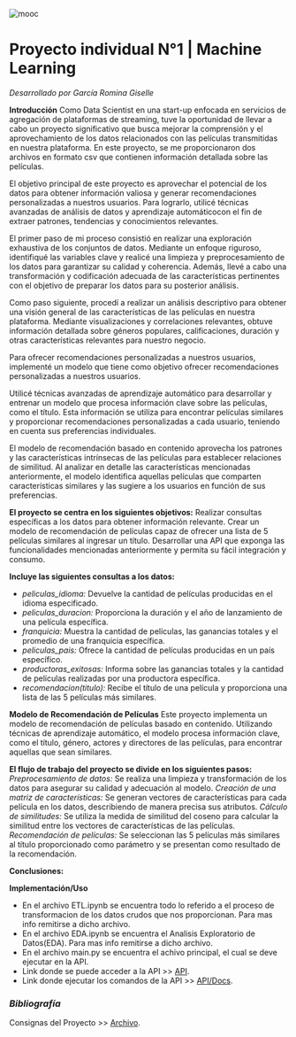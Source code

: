 ![mooc](https://github.com/Rominagarcia/MachineLearning/assets/96449858/2ac92855-dd98-472d-8875-4aff17e5cab3)

# Proyecto individual N°1 | Machine Learning

*Desarrollado por García Romina Giselle*

**Introducción**
Como Data Scientist en una start-up enfocada en servicios de agregación de plataformas de streaming, tuve la oportunidad de llevar a cabo un proyecto significativo que busca mejorar la comprensión y el aprovechamiento de los datos relacionados con las películas transmitidas en nuestra plataforma. En este proyecto, se me proporcionaron dos archivos en formato csv que contienen información detallada sobre las películas.

El objetivo principal de este proyecto es aprovechar el potencial de los datos para obtener información valiosa y generar recomendaciones personalizadas a nuestros usuarios. Para lograrlo, utilicé técnicas avanzadas de análisis de datos y aprendizaje automáticocon el fin de extraer patrones, tendencias y conocimientos relevantes.

El primer paso de mi proceso consistió en realizar una exploración exhaustiva de los conjuntos de datos. Mediante un enfoque riguroso, identifiqué las variables clave y realicé una limpieza y preprocesamiento de los datos para garantizar su calidad y coherencia. Además, llevé a cabo una transformación y codificación adecuada de las características pertinentes con el objetivo de preparar los datos para su posterior análisis.

Como paso siguiente, procedí a realizar un análisis descriptivo para obtener una visión general de las características de las películas en nuestra plataforma. Mediante visualizaciones y correlaciones relevantes, obtuve información detallada sobre géneros populares, calificaciones, duración y otras características relevantes para nuestro negocio.

Para ofrecer recomendaciones personalizadas a nuestros usuarios, implementé un modelo que tiene como objetivo ofrecer recomendaciones personalizadas a nuestros usuarios.

Utilicé técnicas avanzadas de aprendizaje automático para desarrollar y entrenar un modelo que procesa información clave sobre las películas, como el título. Esta información se utiliza para encontrar películas similares y proporcionar recomendaciones personalizadas a cada usuario, teniendo en cuenta sus preferencias individuales.

El modelo de recomendación basado en contenido aprovecha los patrones y las características intrínsecas de las películas para establecer relaciones de similitud. Al analizar en detalle las características mencionadas anteriormente, el modelo identifica aquellas películas que comparten características similares y las sugiere a los usuarios en función de sus preferencias.

**El proyecto se centra en los siguientes objetivos:**
Realizar consultas específicas a los datos para obtener información relevante.
Crear un modelo de recomendación de películas capaz de ofrecer una lista de 5 películas similares al ingresar un título.
Desarrollar una API que exponga las funcionalidades mencionadas anteriormente y permita su fácil integración y consumo.

**Incluye las siguientes consultas a los datos:**
- *peliculas_idioma:* Devuelve la cantidad de películas producidas en el idioma especificado.
- *peliculas_duracion:* Proporciona la duración y el año de lanzamiento de una película específica.
- *franquicia:* Muestra la cantidad de películas, las ganancias totales y el promedio de una franquicia específica.
- *peliculas_pais:* Ofrece la cantidad de películas producidas en un país específico.
- *productoras_exitosas:* Informa sobre las ganancias totales y la cantidad de películas realizadas por una productora específica.
- *recomendacion(titulo):* Recibe el título de una película y proporciona una lista de las 5 películas más similares.

**Modelo de Recomendación de Películas**
Este proyecto implementa un modelo de recomendación de películas basado en contenido. Utilizando técnicas de aprendizaje automático, el modelo procesa información clave, como el título, género, actores y directores de las películas, para encontrar aquellas que sean similares.

**El flujo de trabajo del proyecto se divide en los siguientes pasos:**
*Preprocesamiento de datos:* Se realiza una limpieza y transformación de los datos para asegurar su calidad y adecuación al modelo.
*Creación de una matriz de características:* Se generan vectores de características para cada película en los datos, describiendo de manera precisa sus atributos.
*Cálculo de similitudes:* Se utiliza la medida de similitud del coseno para calcular la similitud entre los vectores de características de las películas.
*Recomendación de películas:* Se seleccionan las 5 películas más similares al título proporcionado como parámetro y se presentan como resultado de la recomendación.

**Conclusiones:**

**Implementación/Uso**
- En el archivo ETL.ipynb se encuentra todo lo referido a el proceso de transformacion de los datos crudos que nos proporcionan. Para mas info remitirse a dicho archivo.
- En el archivo EDA.ipynb se encuentra el Analisis Exploratorio de Datos(EDA). Para mas info remitirse a dicho archivo.
- En el archivo main.py se encuentra el achivo principal, el cual se deve ejecutar en la API.
- Link donde se puede acceder a la API >> [API](https://machinelearningrominagisellegarcia.onrender.com).
- Link donde ejecutar los comandos de la API >> [API/Docs](https://machinelearningrominagisellegarcia.onrender.com/docs).

### *Bibliografía*
Consignas del Proyecto >> [Archivo](https://github.com/soyHenry/PI_ML_OPS/blob/main/Readme.md).
